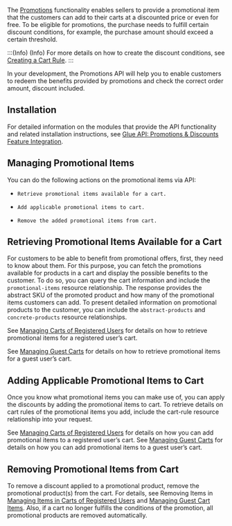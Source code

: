 The [Promotions](https://documentation.spryker.com/docs/discount-feature-overview#promotional-product) functionality enables sellers to provide a promotional item that the customers can add to their carts at a discounted price or even for free. To be eligible for promotions, the purchase needs to fulfill certain discount conditions, for example, the purchase amount should exceed a certain threshold.

:::(Info) (Info)
For more details on how to create the discount conditions, see [Creating a Cart Rule](https://documentation.spryker.com/docs/creating-a-cart-rule).
:::

In your development, the Promotions API will help you to enable customers to redeem the benefits provided by promotions and check the correct order amount, discount included.

## Installation
For detailed information on the modules that provide the API functionality and related installation instructions, see [Glue API: Promotions & Discounts Feature Integration](https://documentation.spryker.com/docs/glue-promotions-discounts-feature-integration).

## Managing Promotional Items
You can do the following actions on the promotional items via API:

*     Retrieve promotional items available for a cart.
*     Add applicable promotional items to cart.
*     Remove the added promotional items from cart.

## Retrieving Promotional Items Available for a Cart
For customers to be able to benefit from promotional offers, first, they need to know about them. For this purpose, you can fetch the promotions available for products in a cart and display the possible benefits to the customer. To do so, you can query the cart information and include the `promotional-items` resource relationship. The response provides the abstract SKU of the promoted product and how many of the promotional items customers can add. To present detailed information on promotional products to the customer, you can include the `abstract-products` and `concrete-products` resource relationships. 

See [Managing Carts of Registered Users](https://documentation.spryker.com/docs/en/managing-carts-of-registered-users) for details on how to retrieve promotional items for a registered user’s cart. 

See [Managing Guest Carts](https://documentation.spryker.com/docs/en/managing-guest-carts) for details on how to retrieve promotional items for a guest user’s cart.

## Adding Applicable Promotional Items to Cart
Once you know what promotional items you can make use of, you can apply the discounts by adding the promotional items to cart. To retrieve details on cart rules of the promotional items you add, include the cart-rule resource relationship into your request. 

See [Managing Carts of Registered Users](https://documentation.spryker.com/docs/en/managing-carts-of-registered-users) for details on how you can add promotional items to a registered user’s cart. 
See [Managing Guest Carts](https://documentation.spryker.com/docs/en/managing-guest-carts) for details on how you can add promotional items to a guest user’s cart.

## Removing Promotional Items from Cart
To remove a discount applied to a promotional product, remove the promotional product(s) from the cart. For details, see Removing Items in [Managing Items in Carts of Registered Users](https://documentation.spryker.com/docs/en/managing-items-in-carts-of-registered-users#removing-items-from-cart) and [Managing Guest Cart Items](https://documentation.spryker.com/docs/en/managing-guest-cart-items#removing-items-from-guest-carts). Also, if a cart no longer fulfills the conditions of the promotion, all promotional products are removed automatically.
